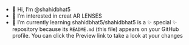- 👋 Hi, I’m @shahidbhat5
- 👀 I’m interested in creat AR LENSES 
- 🌱 I’m currently learning 
shahidbhat5/shahidbhat5 is a ✨ special ✨ repository because its `README.md` (this file) appears on your GitHub profile.
You can click the Preview link to take a look at your changes
